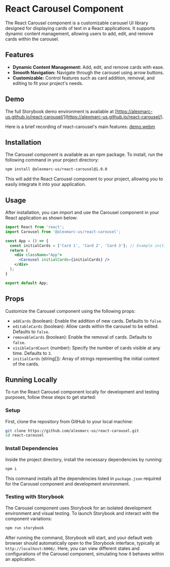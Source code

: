 # React Carousel Component

The React Carousel component is a customizable carousel UI library designed for displaying cards of text in a React applications. It supports dynamic content management, allowing users to add, edit, and remove cards within the carousel.

## Features

- **Dynamic Content Management:** Add, edit, and remove cards with ease.
- **Smooth Navigation:** Navigate through the carousel using arrow buttons.
- **Customizable:** Control features such as card addition, removal, and editing to fit your project's needs.

## Demo
The full Storybook demo environment is available at [https://alexmarc-us.github.io/react-carousel/](https://alexmarc-us.github.io/react-carousel/).

Here is a brief recording of react-carousel's main features:
[demo.webm](https://github.com/alexmarc-us/react-carousel/assets/4584765/5b6cb665-7c84-4847-a11f-d21e344e69e6)

## Installation

The Carousel component is available as an npm package. To install, run the following command in your project directory:

```bash
npm install @alexmarc-us/react-carousel@1.0.0
```

This will add the React Carousel component to your project, allowing you to easily integrate it into your application.

## Usage

After installation, you can import and use the Carousel component in your React application as shown below:

```jsx
import React from 'react';
import Carousel from '@alexmarc-us/react-carousel';

const App = () => {
  const initialCards = ['Card 1', 'Card 2', 'Card 3']; // Example initial cards
  return (
    <div className="App">
      <Carousel initialCards={initialCards} />
    </div>
  );
}

export default App;
```

## Props

Customize the Carousel component using the following props:

- `addCards` (boolean): Enable the addition of new cards. Defaults to `false`.
- `editableCards` (boolean): Allow cards within the carousel to be edited. Defaults to `false`.
- `removableCards` (boolean): Enable the removal of cards. Defaults to `false`.
- `visibleCardCount` (number): Specify the number of cards visible at any time. Defaults to `3`.
- `initialCards` (string[]): Array of strings representing the initial content of the cards.

## Running Locally

To run the React Carousel component locally for development and testing purposes, follow these steps to get started:

### Setup

First, clone the repository from GitHub to your local machine:

```bash
git clone https://github.com/alexmarc-us/react-carousel.git
cd react-carousel
```

### Install Dependencies

Inside the project directory, install the necessary dependencies by running:

```bash
npm i
```

This command installs all the dependencies listed in `package.json` required for the Carousel component and development environment.

### Testing with Storybook

The Carousel component uses Storybook for an isolated development environment and visual testing. To launch Storybook and interact with the component variations:

```bash
npm run storybook
```

After running the command, Storybook will start, and your default web browser should automatically open to the Storybook interface, typically at `http://localhost:6006/`. Here, you can view different states and configurations of the Carousel component, simulating how it behaves within an application.
